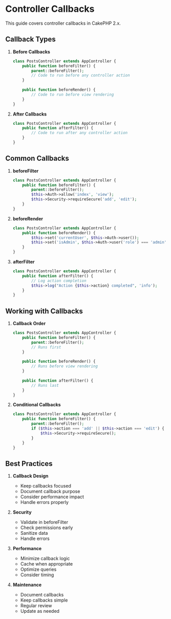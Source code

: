 # Controller Callbacks

This guide covers controller callbacks in CakePHP 2.x.

## Callback Types

1. **Before Callbacks**
   ```php
   class PostsController extends AppController {
       public function beforeFilter() {
           parent::beforeFilter();
           // Code to run before any controller action
       }
       
       public function beforeRender() {
           // Code to run before view rendering
       }
   }
   ```

2. **After Callbacks**
   ```php
   class PostsController extends AppController {
       public function afterFilter() {
           // Code to run after any controller action
       }
   }
   ```

## Common Callbacks

1. **beforeFilter**
   ```php
   class PostsController extends AppController {
       public function beforeFilter() {
           parent::beforeFilter();
           $this->Auth->allow('index', 'view');
           $this->Security->requireSecure('add', 'edit');
       }
   }
   ```

2. **beforeRender**
   ```php
   class PostsController extends AppController {
       public function beforeRender() {
           $this->set('currentUser', $this->Auth->user());
           $this->set('isAdmin', $this->Auth->user('role') === 'admin');
       }
   }
   ```

3. **afterFilter**
   ```php
   class PostsController extends AppController {
       public function afterFilter() {
           // Log action completion
           $this->log("Action {$this->action} completed", 'info');
       }
   }
   ```

## Working with Callbacks

1. **Callback Order**
   ```php
   class PostsController extends AppController {
       public function beforeFilter() {
           parent::beforeFilter();
           // Runs first
       }
       
       public function beforeRender() {
           // Runs before view rendering
       }
       
       public function afterFilter() {
           // Runs last
       }
   }
   ```

2. **Conditional Callbacks**
   ```php
   class PostsController extends AppController {
       public function beforeFilter() {
           parent::beforeFilter();
           if ($this->action === 'add' || $this->action === 'edit') {
               $this->Security->requireSecure();
           }
       }
   }
   ```

## Best Practices

1. **Callback Design**
   - Keep callbacks focused
   - Document callback purpose
   - Consider performance impact
   - Handle errors properly

2. **Security**
   - Validate in beforeFilter
   - Check permissions early
   - Sanitize data
   - Handle errors

3. **Performance**
   - Minimize callback logic
   - Cache when appropriate
   - Optimize queries
   - Consider timing

4. **Maintenance**
   - Document callbacks
   - Keep callbacks simple
   - Regular review
   - Update as needed 